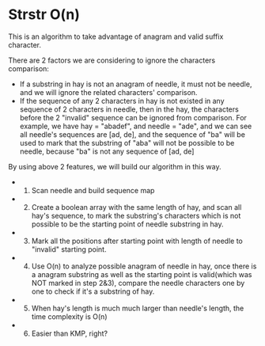 # Strstr O(n)

This is an algorithm to take advantage of anagram and valid suffix character.

There are 2 factors we are considering to ignore the characters comparison:
* If a substring in hay is not an anagram of needle, it must not be needle, and we will ignore the related characters' comparison.
* If the sequence of any 2 characters in hay is not existed in any sequence of 2 characters in needle, then in the hay,
  the characters before the 2 "invalid" sequence can be ignored from comparison.
  For example, we have hay = "abadef", and needle = "ade", and we can see all needle's sequences are [ad, de], and the sequence of
  "ba" will be used to mark that the substring of "aba" will not be possible to be needle, because "ba" is not any sequence of
  [ad, de]

By using above 2 features, we will build our algorithm in this way.
* 1. Scan needle and build sequence map
* 2. Create a boolean array with the same length of hay, and scan all hay's sequence, to mark the substring's characters
     which is not possible to be the starting point of needle substring in hay.
* 3. Mark all the positions after starting point with length of needle to "invalid" starting point.
* 4. Use O(n) to analyze possible anagram of needle in hay, once there is a anagram substring as well as the starting point is
     valid(which was NOT marked in step 2&3), compare the needle characters one by one to check if it's a substring of hay.
* 5. When hay's length is much much larger than needle's length, the time complexity is O(n)
* 6. Easier than KMP, right?